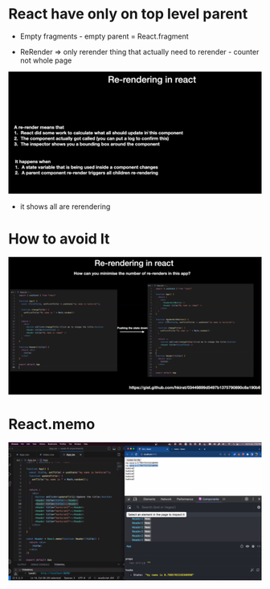 # React have only on top level parent
- Empty fragments - empty parent = React.fragment

- ReRender => only rerender thing that actually need to rerender - counter not whole page

![Alt text](<Screenshot from 2024-01-06 19-40-04.png>)

- it shows all are rerendering

# How to avoid It

![Alt text](<Screenshot from 2024-01-06 19-43-43.png>)

# React.memo

![Alt text](<Screenshot from 2024-01-06 19-54-07.png>)